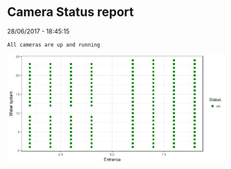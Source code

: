 Camera Status report
================
28/06/2017 - 18:45:15

    All cameras are up and running

![](camreport_files/figure-markdown_github/unnamed-chunk-2-1.png)

